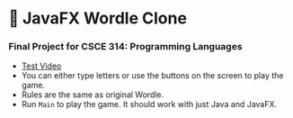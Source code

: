 # 📕  JavaFX Wordle Clone
### Final Project for CSCE 314: Programming Languages
- [Test Video](https://youtu.be/ZJS2gy8aUr0)
- You can either type letters or use the buttons on the screen to play the game.
- Rules are the same as original Wordle.
- Run `Main` to play the game. It should work with just Java and JavaFX.